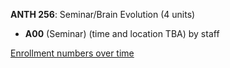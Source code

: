**ANTH 256**: Seminar/Brain Evolution (4 units)

- **A00** (Seminar) (time and location TBA) by staff

[Enrollment numbers over time](./ANTH256.tsv)
